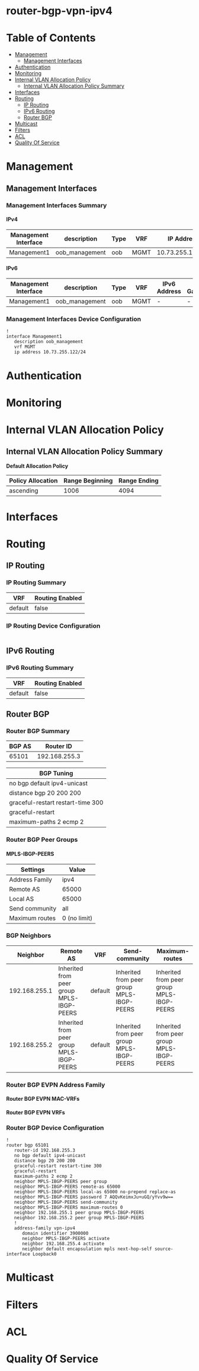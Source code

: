 # router-bgp-vpn-ipv4
# Table of Contents
- [Management](#management)
  - [Management Interfaces](#management-interfaces)
- [Authentication](#authentication)
- [Monitoring](#monitoring)
- [Internal VLAN Allocation Policy](#internal-vlan-allocation-policy)
  - [Internal VLAN Allocation Policy Summary](#internal-vlan-allocation-policy-summary)
- [Interfaces](#interfaces)
- [Routing](#routing)
  - [IP Routing](#ip-routing)
  - [IPv6 Routing](#ipv6-routing)
  - [Router BGP](#router-bgp)
- [Multicast](#multicast)
- [Filters](#filters)
- [ACL](#acl)
- [Quality Of Service](#quality-of-service)

# Management

## Management Interfaces

### Management Interfaces Summary

#### IPv4

| Management Interface | description | Type | VRF | IP Address | Gateway |
| -------------------- | ----------- | ---- | --- | ---------- | ------- |
| Management1 | oob_management | oob | MGMT | 10.73.255.122/24 | 10.73.255.2 |

#### IPv6

| Management Interface | description | Type | VRF | IPv6 Address | IPv6 Gateway |
| -------------------- | ----------- | ---- | --- | ------------ | ------------ |
| Management1 | oob_management | oob | MGMT | -  | - |

### Management Interfaces Device Configuration

```eos
!
interface Management1
   description oob_management
   vrf MGMT
   ip address 10.73.255.122/24
```

# Authentication

# Monitoring

# Internal VLAN Allocation Policy

## Internal VLAN Allocation Policy Summary

**Default Allocation Policy**

| Policy Allocation | Range Beginning | Range Ending |
| ------------------| --------------- | ------------ |
| ascending | 1006 | 4094 |

# Interfaces

# Routing

## IP Routing

### IP Routing Summary

| VRF | Routing Enabled |
| --- | --------------- |
| default | false|
### IP Routing Device Configuration

```eos
```
## IPv6 Routing

### IPv6 Routing Summary

| VRF | Routing Enabled |
| --- | --------------- |
| default | false |

## Router BGP

### Router BGP Summary

| BGP AS | Router ID |
| ------ | --------- |
| 65101|  192.168.255.3 |

| BGP Tuning |
| ---------- |
| no bgp default ipv4-unicast |
| distance bgp 20 200 200 |
| graceful-restart restart-time 300 |
| graceful-restart |
| maximum-paths 2 ecmp 2 |

### Router BGP Peer Groups

#### MPLS-IBGP-PEERS

| Settings | Value |
| -------- | ----- |
| Address Family | ipv4 |
| Remote AS | 65000 |
| Local AS | 65000 |
| Send community | all |
| Maximum routes | 0 (no limit) |

### BGP Neighbors

| Neighbor | Remote AS | VRF | Send-community | Maximum-routes |
| -------- | --------- | --- | -------------- | -------------- |
| 192.168.255.1 | Inherited from peer group MPLS-IBGP-PEERS | default | Inherited from peer group MPLS-IBGP-PEERS | Inherited from peer group MPLS-IBGP-PEERS |
| 192.168.255.2 | Inherited from peer group MPLS-IBGP-PEERS | default | Inherited from peer group MPLS-IBGP-PEERS | Inherited from peer group MPLS-IBGP-PEERS |

### Router BGP EVPN Address Family

#### Router BGP EVPN MAC-VRFs

#### Router BGP EVPN VRFs

### Router BGP Device Configuration

```eos
!
router bgp 65101
   router-id 192.168.255.3
   no bgp default ipv4-unicast
   distance bgp 20 200 200
   graceful-restart restart-time 300
   graceful-restart
   maximum-paths 2 ecmp 2
   neighbor MPLS-IBGP-PEERS peer group
   neighbor MPLS-IBGP-PEERS remote-as 65000
   neighbor MPLS-IBGP-PEERS local-as 65000 no-prepend replace-as
   neighbor MPLS-IBGP-PEERS password 7 AQQvKeimxJu+uGQ/yYvv9w==
   neighbor MPLS-IBGP-PEERS send-community
   neighbor MPLS-IBGP-PEERS maximum-routes 0
   neighbor 192.168.255.1 peer group MPLS-IBGP-PEERS
   neighbor 192.168.255.2 peer group MPLS-IBGP-PEERS
   !
   address-family vpn-ipv4
      domain identifier 3900000
      neighbor MPLS-IBGP-PEERS activate
      neighbor 192.168.255.4 activate
      neighbor default encapsulation mpls next-hop-self source-interface Loopback0
```

# Multicast

# Filters

# ACL

# Quality Of Service
